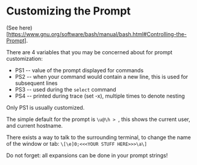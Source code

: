 
# Customizing the Prompt

(See here)[https://www.gnu.org/software/bash/manual/bash.html#Controlling-the-Prompt].

There are 4 variables that you may be concerned about for prompt customization:

 * PS1 -- value of the prompt displayed for commands
 * PS2 -- when your command would contain a new line, this is used for subsequent lines
 * PS3 -- used during the `select` command
 * PS4 -- printed during trace (set -x), multiple times to denote nesting

Only PS1 is usually customized.

The simple default for the prompt is `\u@\h > `, this shows the current user, and current hostname.

There exists a way to talk to the surrounding terminal, to change the name of the window or tab:
    `\[\e]0;<<<YOUR STUFF HERE>>>\a\]`


Do not forget: all expansions can be done in your prompt strings!
